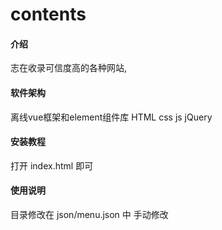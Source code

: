 # contents

#### 介绍
志在收录可信度高的各种网站, 

#### 软件架构
离线vue框架和element组件库
HTML css js jQuery

#### 安装教程

打开 index.html 即可

#### 使用说明

目录修改在 json/menu.json 中 手动修改

